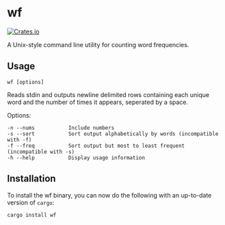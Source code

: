 wf
==

[![Crates.io](https://img.shields.io/crates/v/wf.svg)](https://crates.io/crates/wf)


A Unix-style command line utility for counting word frequencies.

Usage
-----

`wf [options]`

Reads stdin and outputs newline delimited rows containing each unique word and the number of times it appears, seperated by a space.

Options:
```
-n --nums           Include numbers
-s --sort           Sort output alphabetically by words (incompatible with -f)
-f --freq           Sort output but most to least frequent (incompatible with -s)
-h --help           Display usage information
```

Installation
------------

To install the wf binary, you can now do the following with an up-to-date version of `cargo`:

```
cargo install wf
```
